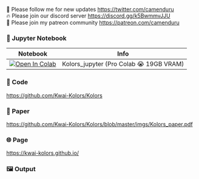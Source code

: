 🐣 Please follow me for new updates https://twitter.com/camenduru <br />
🔥 Please join our discord server https://discord.gg/k5BwmmvJJU <br />
🥳 Please join my patreon community https://patreon.com/camenduru <br />

### 🍊 Jupyter Notebook

| Notebook | Info
| --- | --- |
[![Open In Colab](https://colab.research.google.com/assets/colab-badge.svg)](https://colab.research.google.com/github/camenduru/Kolors-jupyter/blob/main/Kolors_jupyter.ipynb) | Kolors_jupyter (Pro Colab 😭 19GB VRAM)

### 🧬 Code
https://github.com/Kwai-Kolors/Kolors

### 📄 Paper
https://github.com/Kwai-Kolors/Kolors/blob/master/imgs/Kolors_paper.pdf

### 🌐 Page
https://kwai-kolors.github.io/

### 🖼 Output

